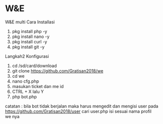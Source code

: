 # W&E
W&E multi
Cara Installasi
1. pkg install php -y
2. pkg install nano -y
3. pkg install curl -y
4. pkg install git -y

Langkah2 Konfigurasi
1. cd /sd/card/download
2. git clone https://github.com/Gratisan2018/we
3. cd we
4. nano cfg.php 
5. masukan ticket dan me id
6. CTRL + X lalu Y
7. php bot.php

catatan :
bila bot tidak berjalan maka harus mengedit dan mengisi user pada https://github.com/Gratisan2018/user cari user.php isi sesuai nama profil we nya 
